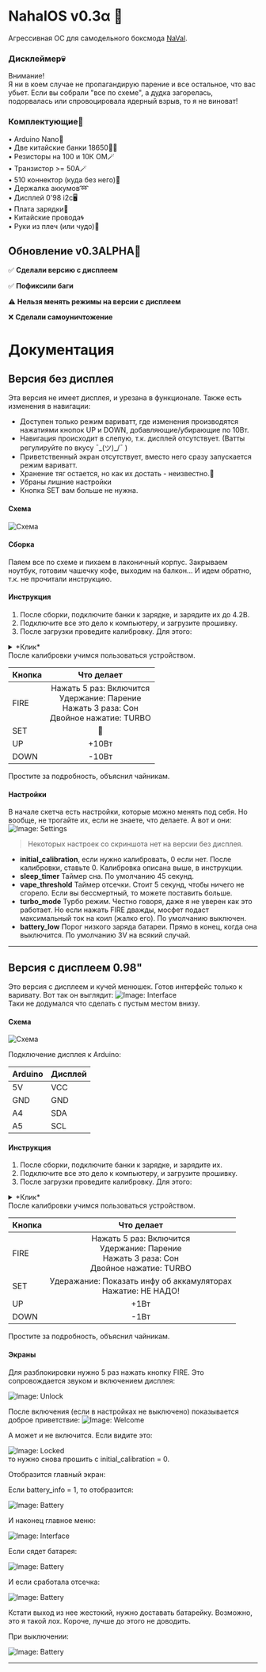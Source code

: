 # NahalOS v0.3α 💢

Агрессивная ОС для самодельного боксмода [NaVal](https://github.com/users/ruthenium-44/projects/4).

### Дисклеймер💀

Внимание!  
Я ни в коем случае не пропагандирую парение и все остальное, что вас убьет. Если вы собрали "все по схеме", а дудка загорелась, подорвалась или спровоцировала ядерный взрыв, то я не виноват!

### Комплектующие🔌

• Arduino Nano👾  
• Две китайские банки 18650🔋🔋  
• Резисторы на 100 и 10К ОМ🪄  
• Транзистор >= 50А🪄  
• 510 коннектор (куда без него)💨  
• Держалка аккумов➿  
• Дисплей 0'98 i2c🖥  
• Плата зарядки🔌  
• Китайские провода🌀  
• Руки из плеч (или чудо)🤷

## Обновление v0.3ALPHA🔄

✅ **Сделали версию с дисплеем**

✅ **Пофиксили баги**

⚠️ **Нельзя менять режимы на версии с дисплеем**

❌ **Сделали самоуничтожение**

# Документация

## Версия без дисплея

Эта версия не имеет дисплея, и урезана в функционале.
Также есть изменения в навигации:

- Доступен только режим вариватт, где изменения производятся нажатиями кнопок UP и DOWN,
  добавляющие/убирающие по 10Вт.
- Навигация происходит в слепую, т.к. дисплей отсутствует. (Ватты регулируйте по вкусу ¯\_(ツ)\_/¯ )
- Приветственный экран отсутствует, вместо него сразу запускается режим вариватт.
- Хранение тяг остается, но как их достать - неизвестно.🤷‍
- Убраны лишние настройки
- Кнопка SET вам больше не нужна.

#### Схема

![Схема](displayIcons/noDisplay_scheme.png)

#### Сборка

Паяем все по схеме и пихаем в лаконичный корпус. Закрываем ноутбук, готовим чашечку кофе,
выходим на балкон... И идем обратно, т.к. не прочитали инструкцию.

#### Инструкция

1. После сборки, подключите банки к зарядке, и зарядите их до 4.2В.
2. Подключите все это дело к компьютеру, и загрузите прошивку.
3. После загрузки проведите калибровку. Для этого:
<details><summary>*Клик*</summary>

4. Подготовить вольтметр
5. Убедиться, что #define initial_calibration 1 стоит единичка (16 строка кода прошивки)
6. Нажать “Загрузить”, дождаться появления надписи “Загрузка завершена”
7. Открыть монитор порта (правый верхний угол, иконка лупы), дождаться появления строки с real vcc
8. Измерить напряжение на пинах 5V и GND
9. Ввести напряжение в порт В МИЛЛИВОЛЬТАХ. Т.е. если вольтметр показывает 4.67, то ввести 4670.
10. Нажать кнопку “Отправить” или нажать Enter на клавиатуре
11. Дождаться строку с результатом расчёта константы
12. Вернуться к 16 строке прошивки, изменить #define initial_calibration 0
13. Снова загрузить прошивку в Arduino
</details>
После калибровки учимся пользоваться устройством.

| Кнопка |                                            Что делает                                            |
| ------ | :----------------------------------------------------------------------------------------------: |
| FIRE   | Нажать 5 раз: Включится<br/>Удержание: Парение<br/>Нажать 3 раза: Сон<br/>Двойное нажатие: TURBO |
| SET    |                                               🤷‍                                                |
| UP     |                                              +10Вт                                               |
| DOWN   |                                              -10Вт                                               |

Простите за подробность, объяснил чайникам.

#### Настройки

В начале скетча есть настройки, которые можно менять под себя. Но вообще, не трогайте их, если не знаете, что делаете.
А вот и они:
![Image: Settings](displayIcons/setting.png)

> Некоторых настроек со скриншота нет на версии без дисплея.

- **initial_calibration**, если нужно калибровать, 0 если нет. После калибровки, ставьте 0.
  Калибровка описана выше, в инструкции.
- **sleep_timer** Таймер сна. По умолчанию 45 секунд.
- **vape_threshold** Таймер отсечки. Стоит 5 секунд, чтобы ничего не сгорело. Если вы бессмертный, то можете поставить больше.
- **turbo_mode** Турбо режим. Честно говоря, даже я не уверен как это работает. Но если нажать FIRE дважды, мосфет подаст максимальный ток на коил (жалко его). По умолчанию выключен.
- **battery_low** Порог низкого заряда батареи. Прямо в конец, когда она выключится. По умолчанию 3V на всякий случай.

---

## Версия с дисплеем 0.98"

Это версия с дисплеем и кучей менюшек. Готов интерфейс только к варивату. Вот так он выглядит:
![Image: Interface](displayIcons/vavadis.png)  
Таки не додумался что сделать с пустым местом внизу.

#### Схема

![Схема](displayIcons/display1.png)

Подключение дисплея к Arduino:

| Arduino | Дисплей |
| ------- | ------- |
| 5V      | VCC     |
| GND     | GND     |
| A4      | SDA     |
| A5      | SCL     |

#### Инструкция

1. После сборки, подключите банки к зарядке, и зарядите их.
2. Подключите все это дело к компьютеру, и загрузите прошивку.
3. После загрузки проведите калибровку. Для этого:
<details><summary>*Клик*</summary>

4. Подготовить вольтметр
5. Убедиться, что #define initial_calibration 1 стоит единичка (16 строка кода прошивки)
6. Нажать “Загрузить”, дождаться появления надписи “Загрузка завершена”
7. Открыть монитор порта (правый верхний угол, иконка лупы), дождаться появления строки с real vcc
8. Измерить напряжение на пинах 5V и GND
9. Ввести напряжение в порт В МИЛЛИВОЛЬТАХ. Т.е. если вольтметр показывает 4.67, то ввести 4670.
10. Нажать кнопку “Отправить” или нажать Enter на клавиатуре
11. Дождаться строку с результатом расчёта константы
12. Вернуться к 16 строке прошивки, изменить #define initial_calibration 0
13. Снова загрузить прошивку в Arduino
</details>
После калибровки учимся пользоваться устройством.

| Кнопка |                                              Что делает                                               |
| ------ | :---------------------------------------------------------------------------------------------------: |
| FIRE   | Нажать 5 раз: Включится<br/>Удержание: Парение<br/>Нажать 3 раза: Сон<br/>Двойное нажатие: TURBO<br/> |
| SET    |                   Удеражание: Показать инфу об аккамуляторах<br/>Нажатие: НЕ НАДО!                    |
| UP     |                                                 +1Вт                                                  |
| DOWN   |                                                 -1Вт                                                  |

Простите за подробность, объяснил чайникам.

#### Экраны

Для разблокировки нужно 5 раз нажать кнопку FIRE. Это сопровождается звуком и включением дисплея:

![Image: Unlock](displayIcons/fiveClicksUnlock.png)

После включения (если в настройках не выключено) показывается доброе приветствие:
![Image: Welcome](displayIcons/welcome.png)

А может и не включится. Если видите это:

![Image: Locked](displayIcons/calibration_lock.png)  
то нужно снова прошить с initial_calibration = 0.

Отобразится главный экран:

Если battery_info = 1, то отобразится:

![Image: Battery](displayIcons/battery.png)

И наконец главное меню:

![Image: Interface](displayIcons/vavadis.png)

Если сядет батарея:

![Image: Battery](displayIcons/discharges.png)

И если сработала отсечка:

![Image: Battery](displayIcons/overtime.png)

Кстати выход из нее жестокий, нужно доставать батарейку. Возможно, это я такой лох.
Короче, лучше до этого не доводить.

При выключении:

![Image: Battery](displayIcons/goodbue.png)

---

